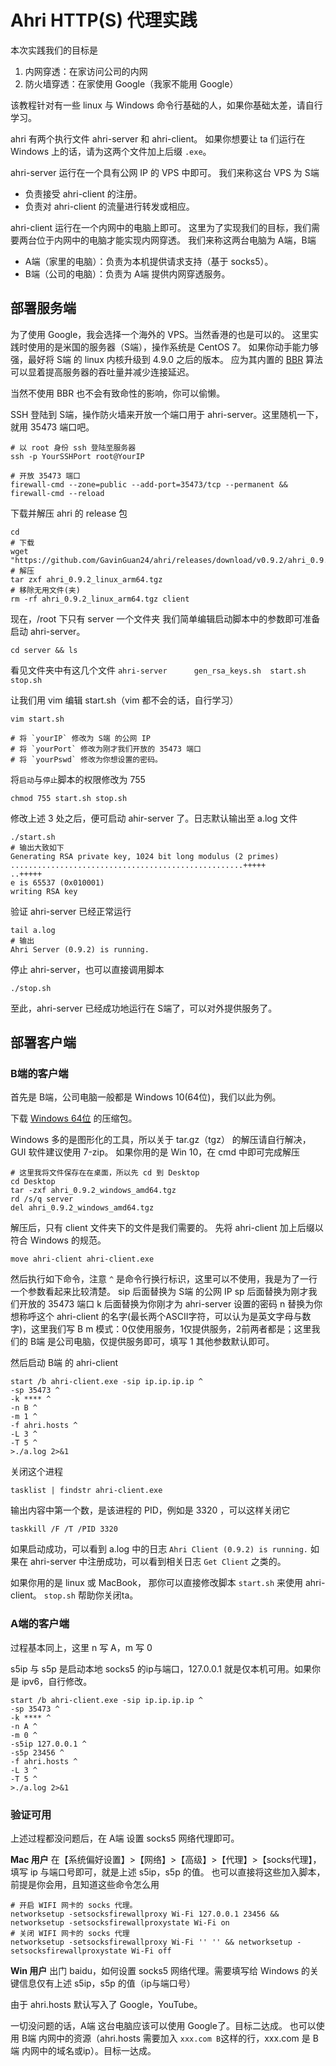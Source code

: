 # Ahri HTTP(S) 代理实践

本次实践我们的目标是
1. 内网穿透：在家访问公司的内网
2. 防火墙穿透：在家使用 Google（我家不能用 Google）

该教程针对有一些 linux 与 Windows 命令行基础的人，如果你基础太差，请自行学习。

ahri 有两个执行文件 ahri-server 和 ahri-client。
如果你想要让 ta 们运行在 Windows 上的话，请为这两个文件加上后缀 `.exe`。

ahri-server 运行在一个具有公网 IP 的 VPS 中即可。
我们来称这台 VPS 为 S端
- 负责接受 ahri-client 的注册。
- 负责对 ahri-client 的流量进行转发或相应。

ahri-client 运行在一个内网中的电脑上即可。
这里为了实现我们的目标，我们需要两台位于内网中的电脑才能实现内网穿透。
我们来称这两台电脑为 A端，B端
- A端（家里的电脑）：负责为本机提供请求支持（基于 socks5）。
- B端（公司的电脑）：负责为 A端 提供内网穿透服务。


## 部署服务端

为了使用 Google，我会选择一个海外的 VPS。当然香港的也是可以的。
这里实践时使用的是米国的服务器（S端），操作系统是 CentOS 7。
如果你动手能力够强，最好将 S端 的 linux 内核升级到 4.9.0 之后的版本。
应为其内置的 [BBR](https://www.vultr.com/docs/how-to-deploy-google-bbr-on-centos-7) 算法可以显着提高服务器的吞吐量并减少连接延迟。

当然不使用 BBR 也不会有致命性的影响，你可以偷懒。

SSH 登陆到 S端，操作防火墙来开放一个端口用于 ahri-server。这里随机一下，就用 35473 端口吧。

```
# 以 root 身份 ssh 登陆至服务器
ssh -p YourSSHPort root@YourIP

# 开放 35473 端口
firewall-cmd --zone=public --add-port=35473/tcp --permanent && firewall-cmd --reload
``` 

下载并解压 ahri 的 release 包

```
cd
# 下载
wget "https://github.com/GavinGuan24/ahri/releases/download/v0.9.2/ahri_0.9.2_linux_amd64.tgz"
# 解压
tar zxf ahri_0.9.2_linux_arm64.tgz
# 移除无用文件(夹)
rm -rf ahri_0.9.2_linux_arm64.tgz client
```

现在，/root 下只有 server 一个文件夹
我们简单编辑启动脚本中的参数即可准备启动 ahri-server。

```
cd server && ls
```

看见文件夹中有这几个文件
`ahri-server      gen_rsa_keys.sh  start.sh         stop.sh`

让我们用 vim 编辑 start.sh（vim 都不会的话，自行学习）

```
vim start.sh

# 将 `yourIP` 修改为 S端 的公网 IP
# 将 `yourPort` 修改为刚才我们开放的 35473 端口
# 将 `yourPswd` 修改为你想设置的密码。
```

将`启动`与`停止`脚本的权限修改为 755

```
chmod 755 start.sh stop.sh
```

修改上述 3 处之后，便可启动 ahir-server 了。日志默认输出至 a.log 文件

```
./start.sh
# 输出大致如下
Generating RSA private key, 1024 bit long modulus (2 primes)
....................................................+++++
..+++++
e is 65537 (0x010001)
writing RSA key
```

验证 ahri-server 已经正常运行

```
tail a.log
# 输出
Ahri Server (0.9.2) is running.
```

停止 ahri-server，也可以直接调用脚本

```
./stop.sh
```

至此，ahri-server 已经成功地运行在 S端了，可以对外提供服务了。

## 部署客户端

### B端的客户端

首先是 B端，公司电脑一般都是 Windows 10(64位)，我们以此为例。

下载 [Windows 64位](https://github.com/GavinGuan24/ahri/releases/download/v0.9.2/ahri_0.9.2_windows_amd64.tgz) 的压缩包。

Windows 多的是图形化的工具，所以关于 tar.gz（tgz） 的解压请自行解决，GUI 软件建议使用 7-zip。
如果你用的是 Win 10，在 cmd 中即可完成解压
```
# 这里我将文件保存在在桌面，所以先 cd 到 Desktop
cd Desktop
tar -zxf ahri_0.9.2_windows_amd64.tgz
rd /s/q server
del ahri_0.9.2_windows_amd64.tgz
```
解压后，只有 client 文件夹下的文件是我们需要的。
先将 ahri-client 加上后缀以符合 Windows 的规范。

```
move ahri-client ahri-client.exe
```

然后执行如下命令，注意 `^` 是命令行换行标识，这里可以不使用，我是为了一行一个参数看起来比较清楚。
sip 后面替换为 S端 的公网 IP
sp 后面替换为刚才我们开放的 35473 端口
k 后面替换为你刚才为 ahri-server 设置的密码
n 替换为你想称呼这个 ahri-client 的名字(最长两个ASCII字符，可以认为是英文字母与数字)，这里我们写 B
m 模式：0仅使用服务，1仅提供服务，2前两者都是；这里我们的 B端 是公司电脑，仅提供服务即可，填写 1
其他参数默认即可。

然后启动 B端 的 ahri-client

```
start /b ahri-client.exe -sip ip.ip.ip.ip ^
-sp 35473 ^
-k **** ^
-n B ^
-m 1 ^
-f ahri.hosts ^
-L 3 ^
-T 5 ^
>./a.log 2>&1 
```

关闭这个进程

```
tasklist | findstr ahri-client.exe
```
输出内容中第一个数，是该进程的 PID，例如是 3320 ，可以这样关闭它

```
taskkill /F /T /PID 3320
```

如果启动成功，可以看到 a.log 中的日志 `Ahri Client (0.9.2) is running.`
如果在 ahri-server 中注册成功，可以看到相关日志 `Get Client` 之类的。

如果你用的是 linux 或 MacBook， 那你可以直接修改脚本 `start.sh` 来使用 ahri-client。
`stop.sh` 帮助你关闭ta。

### A端的客户端

过程基本同上，这里 n 写 A，m 写 0

s5ip 与 s5p 是启动本地 socks5 的ip与端口，127.0.0.1 就是仅本机可用。如果你是 ipv6，自行修改。

```
start /b ahri-client.exe -sip ip.ip.ip.ip ^
-sp 35473 ^
-k **** ^
-n A ^
-m 0 ^
-s5ip 127.0.0.1 ^
-s5p 23456 ^
-f ahri.hosts ^
-L 3 ^
-T 5 ^
>./a.log 2>&1 
```

### 验证可用

上述过程都没问题后，在 A端 设置 socks5 网络代理即可。

**Mac 用户**
在【系统偏好设置】>【网络】>【高级】>【代理】>【socks代理】，填写 ip 与端口号即可，就是上述 s5ip，s5p 的值。
也可以直接将这些加入脚本，前提是你会用，且知道这些命令怎么用
```
# 开启 WIFI 网卡的 socks 代理。
networksetup -setsocksfirewallproxy Wi-Fi 127.0.0.1 23456 && networksetup -setsocksfirewallproxystate Wi-Fi on
# 关闭 WIFI 网卡的 socks 代理
networksetup -setsocksfirewallproxy Wi-Fi '' '' && networksetup -setsocksfirewallproxystate Wi-Fi off
```

**Win 用户**
出门 baidu，如何设置 socks5 网络代理。需要填写给 Windows 的关键信息仅有上述 s5ip，s5p 的值（ip与端口号）


由于 ahri.hosts 默认写入了 Google，YouTube。

一切没问题的话，A端 这台电脑应该可以使用 Google了。目标二达成。
也可以使用 B端 内网中的资源（ahri.hosts 需要加入 `xxx.com B`这样的行，xxx.com 是 B端 内网中的域名或ip）。目标一达成。


